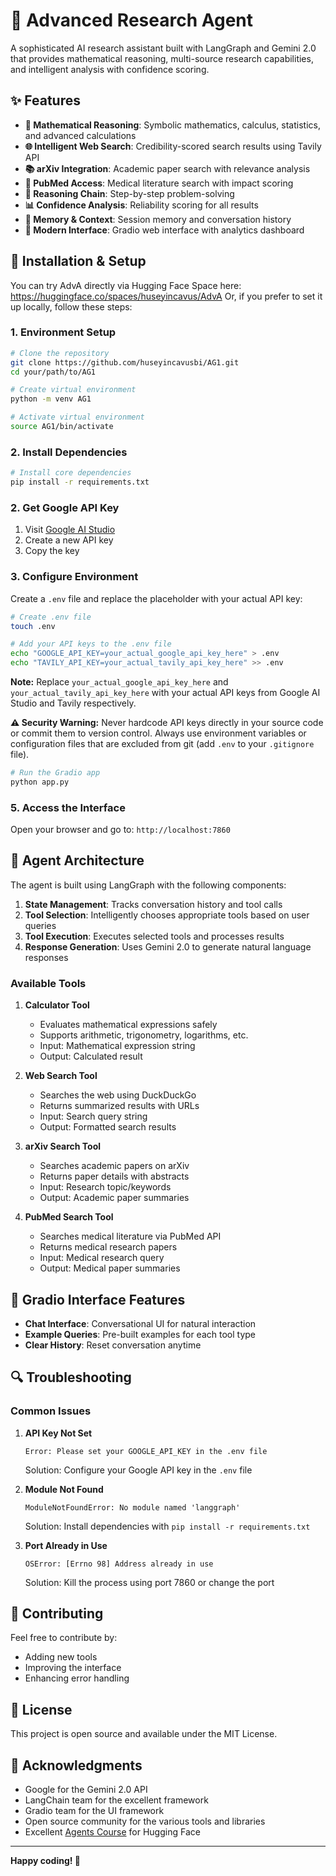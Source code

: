 # 🧠 Advanced Research Agent

A sophisticated AI research assistant built with LangGraph and Gemini 2.0 that provides mathematical reasoning, multi-source research capabilities, and intelligent analysis with confidence scoring.

## ✨ Features

- **🧮 Mathematical Reasoning**: Symbolic mathematics, calculus, statistics, and advanced calculations
- **🌐 Intelligent Web Search**: Credibility-scored search results using Tavily API
- **📚 arXiv Integration**: Academic paper search with relevance analysis
- **🏥 PubMed Access**: Medical literature search with impact scoring
- **🧠 Reasoning Chain**: Step-by-step problem-solving 
- **📊 Confidence Analysis**: Reliability scoring for all results
- **💾 Memory & Context**: Session memory and conversation history
- **🎨 Modern Interface**: Gradio web interface with analytics dashboard

## 🚀 Installation & Setup

You can try AdvA directly via Hugging Face Space here: https://huggingface.co/spaces/huseyincavus/AdvA
Or, if you prefer to set it up locally, follow these steps:

### 1. Environment Setup

```bash
# Clone the repository
git clone https://github.com/huseyincavusbi/AG1.git
cd your/path/to/AG1

# Create virtual environment
python -m venv AG1

# Activate virtual environment
source AG1/bin/activate
```

### 2. Install Dependencies

```bash
# Install core dependencies
pip install -r requirements.txt
```

### 2. Get Google API Key

1. Visit [Google AI Studio](https://aistudio.google.com/app/apikey)
2. Create a new API key
3. Copy the key

### 3. Configure Environment

Create a `.env` file and replace the placeholder with your actual API key:

```bash
# Create .env file
touch .env

# Add your API keys to the .env file
echo "GOOGLE_API_KEY=your_actual_google_api_key_here" > .env
echo "TAVILY_API_KEY=your_actual_tavily_api_key_here" >> .env
```

**Note:** Replace `your_actual_google_api_key_here` and `your_actual_tavily_api_key_here` with your actual API keys from Google AI Studio and Tavily respectively.

**⚠️ Security Warning:** Never hardcode API keys directly in your source code or commit them to version control. Always use environment variables or configuration files that are excluded from git (add `.env` to your `.gitignore` file).

```bash
# Run the Gradio app
python app.py
```

### 5. Access the Interface

Open your browser and go to: `http://localhost:7860`

## 🔧 Agent Architecture

The agent is built using LangGraph with the following components:

1. **State Management**: Tracks conversation history and tool calls
2. **Tool Selection**: Intelligently chooses appropriate tools based on user queries
3. **Tool Execution**: Executes selected tools and processes results
4. **Response Generation**: Uses Gemini 2.0 to generate natural language responses

### Available Tools

1. **Calculator Tool**
   - Evaluates mathematical expressions safely
   - Supports arithmetic, trigonometry, logarithms, etc.
   - Input: Mathematical expression string
   - Output: Calculated result

2. **Web Search Tool**
   - Searches the web using DuckDuckGo
   - Returns summarized results with URLs
   - Input: Search query string
   - Output: Formatted search results

3. **arXiv Search Tool**
   - Searches academic papers on arXiv
   - Returns paper details with abstracts
   - Input: Research topic/keywords
   - Output: Academic paper summaries

4. **PubMed Search Tool**
   - Searches medical literature via PubMed API
   - Returns medical research papers
   - Input: Medical research query
   - Output: Medical paper summaries

## 🎨 Gradio Interface Features

- **Chat Interface**: Conversational UI for natural interaction
- **Example Queries**: Pre-built examples for each tool type
- **Clear History**: Reset conversation anytime

## 🔍 Troubleshooting

### Common Issues

1. **API Key Not Set**
   ```
   Error: Please set your GOOGLE_API_KEY in the .env file
   ```
   Solution: Configure your Google API key in the `.env` file

2. **Module Not Found**
   ```
   ModuleNotFoundError: No module named 'langgraph'
   ```
   Solution: Install dependencies with `pip install -r requirements.txt`

3. **Port Already in Use**
   ```
   OSError: [Errno 98] Address already in use
   ```
   Solution: Kill the process using port 7860 or change the port

## 🤝 Contributing

Feel free to contribute by:
- Adding new tools
- Improving the interface
- Enhancing error handling

## 📄 License

This project is open source and available under the MIT License.

## 🙏 Acknowledgments

- Google for the Gemini 2.0 API
- LangChain team for the excellent framework
- Gradio team for the UI framework
- Open source community for the various tools and libraries
- Excellent [Agents Course](https://huggingface.co/agents-course) for Hugging Face
---

**Happy coding! 🚀**
